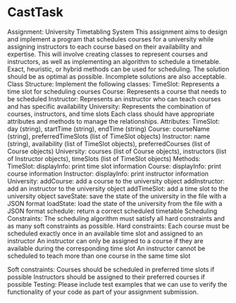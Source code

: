 
# CastTask

Assignment: University Timetabling System
This assignment aims to design and implement a program that schedules courses for a university while assigning instructors to each course based on their availability and expertise. This will involve creating classes to represent courses and instructors, as well as implementing an algorithm to schedule a timetable. Exact, heuristic, or hybrid methods can be used for scheduling. The solution should be as optimal as possible. Incomplete solutions are also acceptable.
Class Structure:
Implement the following classes:
  TimeSlot: Represents a time slot for scheduling courses
  Course: Represents a course that needs to be scheduled
  Instructor: Represents an instructor who can teach courses and has specific availability
  University: Represents the combination of courses, instructors, and time slots
Each class should have appropriate attributes and methods to manage the relationships.
Attributes:
  TimeSlot: day (string), startTime (string), endTime (string)
  Course: courseName (string), preferredTimeSlots (list of TimeSlot objects)
  Instructor: name (string), availability (list of TimeSlot objects), preferredCourses (list of Course objects)
  University: courses (list of Course objects), instructors (list of Instructor objects), timeSlots (list of TimeSlot objects)
Methods:
  TimeSlot:
    displayInfo: print time slot information
  Course:
    displayInfo: print course information
  Instructor:
    displayInfo: print instructor information
  University:
    addCourse: add a course to the university object
    addInstructor: add an instructor to the university object
    addTimeSlot: add a time slot to the university object
    saveState: save the state of the university in the file with a JSON format
    loadState: load the state of the university from the file with a JSON format
    schedule: return a correct scheduled timetable
Scheduling Constraints:
The scheduling algorithm must satisfy all hard constraints and as many soft constraints as possible.
Hard constraints:
    Each course must be scheduled exactly once in an available time slot and assigned to an instructor
    An instructor can only be assigned to a course if they are available during the corresponding time slot
    An instructor cannot be scheduled to teach more than one course in the same time slot

Soft constraints:
Courses should be scheduled in preferred time slots if possible
Instructors should be assigned to their preferred courses if possible 
Testing:
Please include test examples that we can use to verify the functionality of your code as part of your assignment submission.
